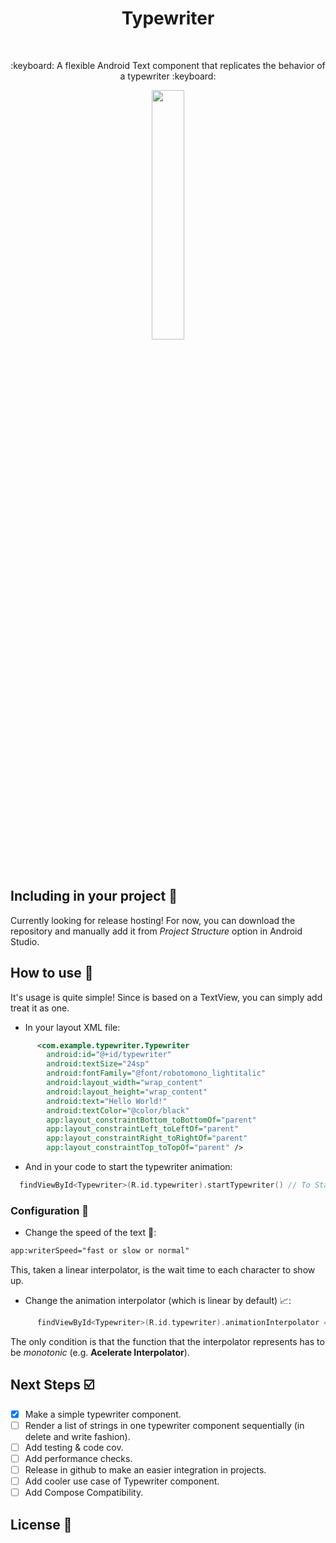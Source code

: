 <h1 align="center"> Typewriter </h1></br>

<p align="center">
:keyboard: A flexible Android Text component that replicates the behavior of a typewriter :keyboard:
</p>

<p align="center">
<img src="https://user-images.githubusercontent.com/22039840/155913161-545c3b2c-7784-4666-bafb-85ad76d272a0.gif" width="32%"/>
</p>

## Including in your project 🧐

Currently looking for release hosting! For now, you can download the repository and manually add it from *Project Structure* option in Android Studio. 

## How to use 🤔

It's usage is quite simple! Since is based on a TextView, you can simply add treat it as one. 

- In your layout XML file:
```xml
      <com.example.typewriter.Typewriter
        android:id="@+id/typewriter"
        android:textSize="24sp"
        android:fontFamily="@font/robotomono_lightitalic"
        android:layout_width="wrap_content"
        android:layout_height="wrap_content"
        android:text="Hello World!"
        android:textColor="@color/black"
        app:layout_constraintBottom_toBottomOf="parent"
        app:layout_constraintLeft_toLeftOf="parent"
        app:layout_constraintRight_toRightOf="parent"
        app:layout_constraintTop_toTopOf="parent" />
```
- And in your code to start the typewriter animation:
```kotlin
  findViewById<Typewriter>(R.id.typewriter).startTypewriter() // To Start Typewriter animation. 
```

### Configuration 🔧

- Change the speed of the text 🏃:
```xml
app:writerSpeed="fast or slow or normal" 
```
This, taken a linear interpolator, is the wait time to each character to show up. 

- Change the animation interpolator (which is linear by default) 📈:
```kotlin
      findViewById<Typewriter>(R.id.typewriter).animationInterpolator = AccelerateInterpolator()
```
The only condition is that the function that the interpolator represents has to be *monotonic* (e.g. **Acelerate Interpolator**).

## Next Steps ☑️

- [x] Make a simple typewriter component.
- [ ] Render a list of strings in one typewriter component sequentially (in delete and write fashion).
- [ ] Add testing & code cov.
- [ ] Add performance checks.
- [ ] Release in github to make an easier integration in projects.
- [ ] Add cooler use case of Typewriter component.
- [ ] Add Compose Compatibility. 

## License 📖

